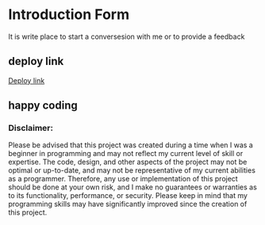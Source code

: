 # Introduction Form

It is write place to start a conversesion with me or to provide a feedback

## deploy link

<a href = "https://powerlevel9000.github.io/Introduction-Form/">Deploy link</a>

## happy coding 


### Disclaimer:

Please be advised that this project was created during a time when I was a beginner in programming and may not reflect my current level of skill or expertise. The code, design, and other aspects of the project may not be optimal or up-to-date, and may not be representative of my current abilities as a programmer. Therefore, any use or implementation of this project should be done at your own risk, and I make no guarantees or warranties as to its functionality, performance, or security. Please keep in mind that my programming skills may have significantly improved since the creation of this project.